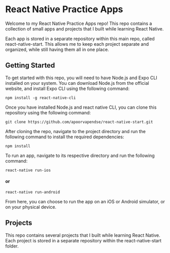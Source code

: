 
# React Native Practice Apps
Welcome to my React Native Practice Apps repo! This repo contains a collection of small apps and projects that I built while learning React Native.

Each app is stored in a separate repository within this main repo, called react-native-start. This allows me to keep each project separate and organized, while still having them all in one place.

## Getting Started
To get started with this repo, you will need to have Node.js and Expo CLI installed on your system. You can download Node.js from the official website, and install Expo CLI using the following command:



```npm install -g react-native-cli```


Once you have installed Node.js and react native CLI, you can clone this repository using the following command:


```git clone https://github.com/apoorvapendse/react-native-start.git```

After cloning the repo, navigate to the project directory and run the following command to install the required dependencies:


```npm install```

To run an app, navigate to its respective directory and run the following command:

```react-native run-ios```
#### or
```react-native run-android```


From here, you can choose to run the app on an iOS or Android simulator, or on your physical device. 

## Projects
This repo contains several projects that I built while learning React Native. Each project is stored in a separate repository within the react-native-start folder.

